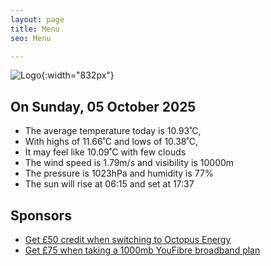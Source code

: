 ```yaml
---
layout: page
title: Menu
seo: Menu

---
```


![Logo](/images/logo.jpg){:width="832px"}

<!-- weather_marker starts -->
## On Sunday, 05 October 2025

- The average temperature today is 10.93˚C,
- With highs of 11.66˚C and lows of 10.38˚C,
- It may feel like 10.09˚C with few clouds
- The wind speed is 1.79m/s and visibility is 10000m
- The pressure is 1023hPa and humidity is 77%
- The sun will rise at 06:15 and set at 17:37

<!-- weather_marker ends -->

## Sponsors

- [Get £50 credit when switching to Octopus Energy](https://bit.ly/3oD1nnS)
- [Get £75 when taking a 1000mb YouFibre broadband plan](https://aklam.io/91zWhU?)
